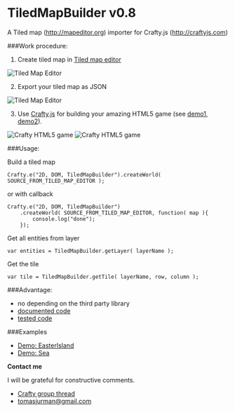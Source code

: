 # TiledMapBuilder v0.8

A Tiled map (http://mapeditor.org) importer for Crafty.js (http://craftyjs.com)

###Work procedure:

1) Create tiled map in [Tiled map editor](http://mapeditor.org)

![Tiled Map Editor](https://raw.github.com/Kibo/TiledMapBuilder/master/WebContent/img/editor.png)

2) Export your tiled map as JSON

![Tiled Map Editor](https://raw.github.com/Kibo/TiledMapBuilder/master/WebContent/img/export.png)

3) Use [Crafty.js](http://craftyjs.com) for building your amazing HTML5 game (see [demo1](http://crafty.kibo.cz/tiled2Demo/examples/EasterIsland), [demo2](http://crafty.kibo.cz/tiled2Demo/examples/Sea)).

![Crafty HTML5 game](https://raw.github.com/Kibo/TiledMapBuilder/master/WebContent/img/game1.png)
![Crafty HTML5 game](https://raw.github.com/Kibo/TiledMapBuilder/master/WebContent/img/game2.png)


###Usage:

Build a tiled map
```
Crafty.e("2D, DOM, TiledMapBuilder").createWorld( SOURCE_FROM_TILED_MAP_EDITOR );    
```
or with callback

```
Crafty.e("2D, DOM, TiledMapBuilder")
	.createWorld( SOURCE_FROM_TILED_MAP_EDITOR, function( map ){
		console.log("done");
	});    
```

Get all entities from layer
```
var entities = TiledMapBuilder.getLayer( layerName );
```

Get the tile
```
var tile = TiledMapBuilder.getTile( layerName, row, column );
```

###Advantage:
- no depending on the third party library
- [documented code](https://github.com/Kibo/TiledMapBuilder/blob/master/WebContent/tiledmapbuilder.js)
- [tested code](https://github.com/Kibo/TiledMapBuilder/blob/master/WebContent/test/tests.html)


###Examples
- [Demo: EasterIsland](http://crafty.kibo.cz/tiled2Demo/examples/EasterIsland)
- [Demo: Sea](http://crafty.kibo.cz/tiled2Demo/examples/Sea)


**Contact me**

I will be grateful for constructive comments.

- [Crafty group thread](https://groups.google.com/d/msg/craftyjs/63eQ0SRw40I/tk5cGKRCME0J)
- tomasjurman@gmail.com







